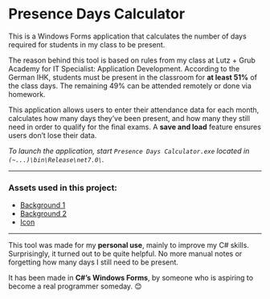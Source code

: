 # Presence Days Calculator

This is a Windows Forms application that calculates the number of days required for students in my class to be present.

The reason behind this tool is based on rules from my class at Lutz + Grub Academy for IT Specialist: Application Development. According to the German IHK, students must be present in the classroom for **at least 51%** of the class days. The remaining 49% can be attended remotely or done via homework. 

This application allows users to enter their attendance data for each month, calculates how many days they’ve been present, and how many they still need in order to qualify for the final exams. A **save and load** feature ensures users don’t lose their data.

*To launch the application, start `Presence Days Calculator.exe` located in `(~...)\bin\Release\net7.0\`.*

---

### Assets used in this project:
- [Background 1](https://www.freepik.com/free-photo/old-black-background-grunge-texture-dark-wallpaper-blackboard-chalkboard-room-wall_11712561.htm#query=black%20background&position=5&from_view=keyword&track=ais&uuid=334f56a8-b1c7-42f4-a8cb-d6990866aa90)
- [Background 2](https://www.freepik.com/free-photo/gray-concrete-wall-with-scratches_15474168.htm#from_view=detail_alsolike)
- [Icon](https://www.iconarchive.com/show/genesis-3-icons-by-dario-arnaez/User-Files-icon.html)

---

This tool was made for my **personal use**, mainly to improve my C# skills. Surprisingly, it turned out to be quite helpful. No more manual notes or forgetting how many days I still need to be present.

It has been made in **C#’s Windows Forms**, by someone who is aspiring to become a real programmer someday. 😊
